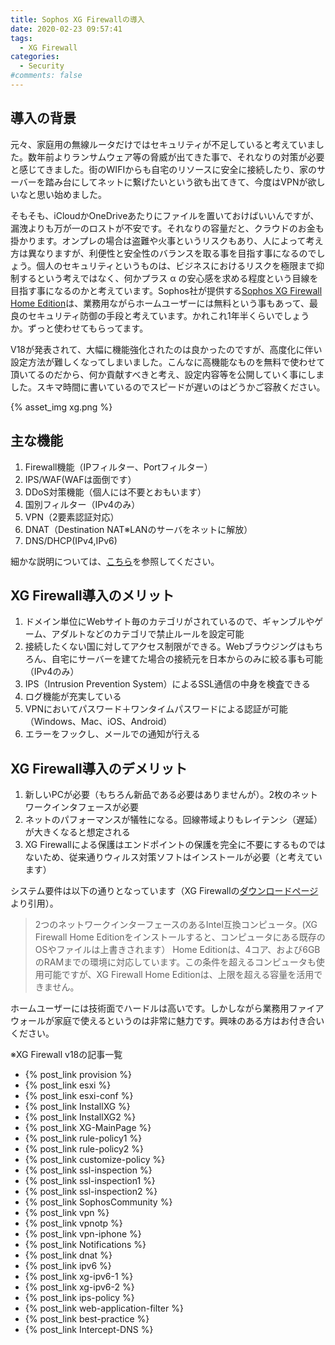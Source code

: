 ```yaml
---
title: Sophos XG Firewallの導入
date: 2020-02-23 09:57:41
tags:
  - XG Firewall
categories:
  - Security
#comments: false
---
```

## 導入の背景

元々、家庭用の無線ルータだけではセキュリティが不足していると考えていました。数年前よりランサムウェア等の脅威が出てきた事で、それなりの対策が必要と感じてきました。街のWIFIからも自宅のリソースに安全に接続したり、家のサーバーを踏み台にしてネットに繋げたいという欲も出てきて、今度はVPNが欲しいなと思い始めました。
<!-- more -->
そもそも、iCloudかOneDriveあたりにファイルを置いておけばいいんですが、漏洩よりも万が一のロストが不安です。それなりの容量だと、クラウドのお金も掛かります。オンプレの場合は盗難や火事というリスクもあり、人によって考え方は異なりますが、利便性と安全性のバランスを取る事を目指す事になるのでしょう。個人のセキュリティというものは、ビジネスにおけるリスクを極限まで抑制するという考えではなく、何かプラス α の安心感を求める程度という目線を目指す事になるのかと考えています。Sophos社が提供する[Sophos XG Firewall Home Edition](https://www.sophos.com/ja-jp/products/free-tools.aspx)は、業務用ながらホームユーザーには無料という事もあって、最良のセキュリティ防御の手段と考えています。かれこれ1年半くらいでしょうか。ずっと使わせてもらってます。

V18が発表されて、大幅に機能強化されたのは良かったのですが、高度化に伴い設定方法が難しくなってしまいました。こんなに高機能なものを無料で使わせて頂いてるのだから、何か貢献すべきと考え、設定内容等を公開していく事にしました。スキマ時間に書いているのでスピードが遅いのはどうかご容赦ください。

{% asset_img xg.png %}

## 主な機能

1. Firewall機能（IPフィルター、Portフィルター）
2. IPS/WAF(WAFは面倒です）
3. DDoS対策機能（個人には不要とおもいます）
4. 国別フィルター（IPv4のみ）
5. VPN（2要素認証対応）
6. DNAT（Destination NAT※LANのサーバをネットに解放）
7. DNS/DHCP(IPv4,IPv6)

細かな説明については、[こちら](https://jscom.jp/wp-content/uploads/pamphlet_sophos_020pdf.pdf)を参照してください。

## XG Firewall導入のメリット

1. ドメイン単位にWebサイト毎のカテゴリがされているので、ギャンブルやゲーム、アダルトなどのカテゴリで禁止ルールを設定可能
2. 接続したくない国に対してアクセス制限ができる。Webブラウジングはもちろん、自宅にサーバーを建てた場合の接続元を日本からのみに絞る事も可能（IPv4のみ）
3. IPS（Intrusion Prevention System）によるSSL通信の中身を検査できる
4. ログ機能が充実している
5. VPNにおいてパスワード＋ワンタイムパスワードによる認証が可能（Windows、Mac、iOS、Android）
6. エラーをフックし、メールでの通知が行える

## XG Firewall導入のデメリット

1. 新しいPCが必要（もちろん新品である必要はありませんが）。2枚のネットワークインタフェースが必要
2. ネットのパフォーマンスが犠牲になる。回線帯域よりもレイテンシ（遅延）が大きくなると想定される
3. XG Firewallによる保護はエンドポイントの保護を完全に不要にするものではないため、従来通りウィルス対策ソフトはインストールが必要（と考えています）

システム要件は以下の通りとなっています（XG Firewallの[ダウンロードページ](https://www.sophos.com/ja-jp/products/free-tools/sophos-xg-firewall-home-edition.aspx)より引用）。

>2つのネットワークインターフェースのあるIntel互換コンピュータ。(XG Firewall Home Editionをインストールすると、コンピュータにある既存のOSやファイルは上書きされます）
>Home Editionは、4コア、および6GBのRAMまでの環境に対応しています。この条件を超えるコンピュータも使用可能ですが、XG Firewall Home Editionは、上限を超える容量を活用できません。

ホームユーザーには技術面でハードルは高いです。しかしながら業務用ファイアウォールが家庭で使えるというのは非常に魅力です。興味のある方はお付き合いください。

※XG Firewall v18の記事一覧

- {% post_link provision %}
- {% post_link esxi %}
- {% post_link esxi-conf %}
- {% post_link InstallXG %}
- {% post_link InstallXG2 %}
- {% post_link XG-MainPage %}
- {% post_link rule-policy1 %}
- {% post_link rule-policy2 %}
- {% post_link customize-policy %}
- {% post_link ssl-inspection %}
- {% post_link ssl-inspection1 %}
- {% post_link ssl-inspection2 %}
- {% post_link SophosCommunity %}
- {% post_link vpn %}
- {% post_link vpnotp %}
- {% post_link vpn-iphone %}
- {% post_link Notifications %}
- {% post_link dnat %}
- {% post_link ipv6 %}
- {% post_link xg-ipv6-1 %}
- {% post_link xg-ipv6-2 %}
- {% post_link ips-policy %}
- {% post_link web-application-filter %}
- {% post_link best-practice %}
- {% post_link Intercept-DNS %}
